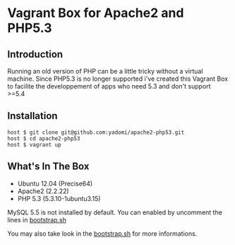 Vagrant Box for Apache2 and PHP5.3
=================================

Introduction
------------

Running an old version of PHP can be a little tricky without a virtual machine. Since PHP5.3 is no longer
supported i've created this Vagrant Box to facilite the developpement of apps who need 5.3 and don't support >=5.4

Installation
------------

```
host $ git clone git@github.com:yadomi/apache2-php53.git
host $ cd apache2-php53
host $ vagrant up
```

What's In The Box
-----------------

- Ubuntu 12.04 (Precise64)
- Apache2 (2.2.22)
- PHP 5.3 (5.3.10-1ubuntu3.15)

MySQL 5.5 is not installed by default. You can enabled by uncomment the lines in [bootstrap.sh](https://github.com/yadomi/apache2-php53/blob/master/bootstrap.sh)

You may also take look in the [bootstrap.sh](https://github.com/yadomi/apache2-php53/blob/master/bootstrap.sh) for more informations.